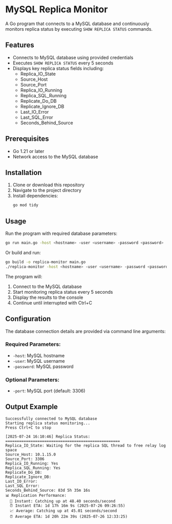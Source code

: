 # MySQL Replica Monitor

A Go program that connects to a MySQL database and continuously monitors replica status by executing `SHOW REPLICA STATUS` commands.

## Features

- Connects to MySQL database using provided credentials
- Executes `SHOW REPLICA STATUS` every 5 seconds
- Displays key replica status fields including:
  - Replica_IO_State
  - Source_Host
  - Source_Port
  - Replica_IO_Running
  - Replica_SQL_Running
  - Replicate_Do_DB
  - Replicate_Ignore_DB
  - Last_IO_Error
  - Last_SQL_Error
  - Seconds_Behind_Source

## Prerequisites

- Go 1.21 or later
- Network access to the MySQL database

## Installation

1. Clone or download this repository
2. Navigate to the project directory
3. Install dependencies:
   ```bash
   go mod tidy
   ```

## Usage

Run the program with required database parameters:
```bash
go run main.go -host <hostname> -user <username> -password <password>
```

Or build and run:
```bash
go build -o replica-monitor main.go
./replica-monitor -host <hostname> -user <username> -password <password>
```

The program will:
1. Connect to the MySQL database
2. Start monitoring replica status every 5 seconds
3. Display the results to the console
4. Continue until interrupted with Ctrl+C

## Configuration

The database connection details are provided via command line arguments:

### Required Parameters:
- `-host`: MySQL hostname
- `-user`: MySQL username  
- `-password`: MySQL password

### Optional Parameters:
- `-port`: MySQL port (default: 3306)

## Output Example

```
Successfully connected to MySQL database
Starting replica status monitoring...
Press Ctrl+C to stop

[2025-07-24 16:10:46] Replica Status:
==================================================
Replica_IO_State: Waiting for the replica SQL thread to free relay log space
Source_Host: 10.1.15.0
Source_Port: 3306
Replica_IO_Running: Yes
Replica_SQL_Running: Yes
Replicate_Do_DB:
Replicate_Ignore_DB:
Last_IO_Error:
Last_SQL_Error:
Seconds_Behind_Source: 83d 5h 35m 16s
📊 Replication Performance:
  🚀 Instant: Catching up at 48.40 seconds/second
  ⏰ Instant ETA: 1d 17h 16m 9s (2025-07-26 09:26:55)
  📈 Average: Catching up at 45.01 seconds/second
  ⏰ Average ETA: 1d 20h 22m 39s (2025-07-26 12:33:25)

``` 
